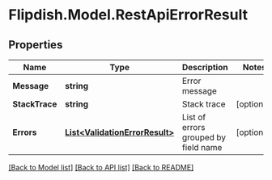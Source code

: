 # Flipdish.Model.RestApiErrorResult
## Properties

Name | Type | Description | Notes
------------ | ------------- | ------------- | -------------
**Message** | **string** | Error message | 
**StackTrace** | **string** | Stack trace | [optional] 
**Errors** | [**List&lt;ValidationErrorResult&gt;**](ValidationErrorResult.md) | List of errors grouped by field name | [optional] 

[[Back to Model list]](../README.md#documentation-for-models) [[Back to API list]](../README.md#documentation-for-api-endpoints) [[Back to README]](../README.md)

